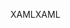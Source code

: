 <span data-ttu-id="ca140-101">XAML</span><span class="sxs-lookup"><span data-stu-id="ca140-101">XAML</span></span>